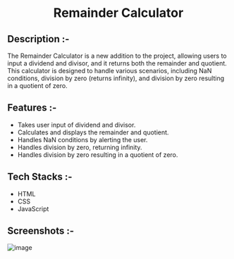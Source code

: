 # <p align="center">Remainder Calculator</p>

## Description :-

The Remainder Calculator is a new addition to the project, allowing users to input a dividend and divisor, and it returns both the remainder and quotient. This calculator is designed to handle various scenarios, including NaN conditions, division by zero (returns infinity), and division by zero resulting in a quotient of zero.

## Features :-
- Takes user input of dividend and divisor.
- Calculates and displays the remainder and quotient.
- Handles NaN conditions by alerting the user.
- Handles division by zero, returning infinity.
- Handles division by zero resulting in a quotient of zero.

## Tech Stacks :-

- HTML
- CSS
- JavaScript

## Screenshots :-
![image](https://github.com/Rakesh9100/CalcDiverse/assets/73993775/da0b9b71-8e18-4ae5-9461-a79e7f9d0192)
